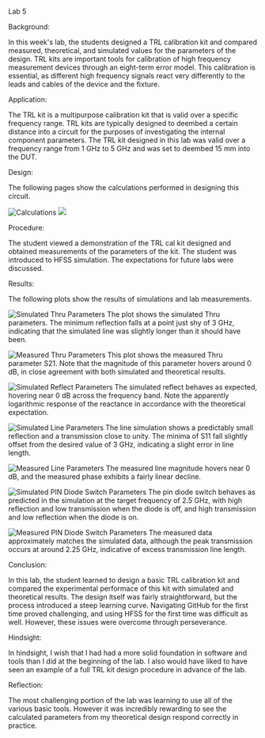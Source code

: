 Lab 5

Background:

In this week's lab, the students designed a TRL calibration kit and compared measured, theoretical,
and simulated values for the parameters of the design.  TRL kits are important tools for calibration
of high frequency measurement devices through an eight-term error model.  This calibration is
essential, as different high frequency signals react very differently to the leads and cables of
the device and the fixture.

Application:

The TRL kit is a multipurpose calibration kit that is valid over a specific frequency range.  TRL
kits are typically designed to deembed a certain distance into a circuit for the purposes of
investigating the internal component parameters.  The TRL kit designed in this lab was valid over
a frequency range from 1 GHz to 5 GHz and was set to deembed 15 mm into the DUT.

Design:

The following pages show the calculations performed in designing this circuit.

![Calculations](https://github.com/CourseReps/ECEN452-Spring2016/blob/master/Students/derekjanak/Lab5/Lab5_1.jpeg)
![](https://github.com/CourseReps/ECEN452-Spring2016/blob/master/Students/derekjanak/Lab5/Lab5_2.jpeg)

Procedure:

The student viewed a demonstration of the TRL cal kit designed and obtained measurements of the
parameters of the kit.  The student was introduced to HFSS simulation.  The expectations for
future labs were discussed.

Results:

The following plots show the results of simulations and lab measurements.

![Simulated Thru Parameters](https://github.com/CourseReps/ECEN452-Spring2016/blob/master/Students/derekjanak/Lab5/Simulated_Thru.png)
The plot shows the simulated Thru parameters.  The minimum reflection falls at a point just shy of 3 GHz, indicating that the simulated line was slightly longer than it should have been.

![Measured Thru Parameters](https://github.com/CourseReps/ECEN452-Spring2016/blob/master/Students/derekjanak/Lab5/Measured_Thru.png)
This plot shows the measured Thru parameter S21.  Note that the magnitude of this parameter hovers around 0 dB, in close agreement with both simulated and theoretical results.

![Simulated Reflect Parameters](https://github.com/CourseReps/ECEN452-Spring2016/blob/master/Students/derekjanak/Lab5/Simulated_Reflect.png)
The simulated reflect behaves as expected, hovering near 0 dB across the frequency band.  Note the apparently logarithmic response of the reactance in accordance with the theoretical expectation.

![Simulated Line Parameters](https://github.com/CourseReps/ECEN452-Spring2016/blob/master/Students/derekjanak/Lab5/Simulated_Line.png)
The line simulation shows a predictably small reflection and a transmission close to unity.  The minima of S11 fall slightly offset from the desired value of 3 GHz, indicating a slight error in line length.

![Measured Line Parameters](https://github.com/CourseReps/ECEN452-Spring2016/blob/master/Students/derekjanak/Lab5/Measured_Line.png)
The measured line magnitude hovers near 0 dB, and the measured phase exhibits a fairly linear decline.

![Simulated PIN Diode Switch Parameters](https://github.com/CourseReps/ECEN452-Spring2016/blob/master/Students/derekjanak/Lab5/Simulated_Pin_Diode.png)
The pin diode switch behaves as predicted in the simulation at the target frequency of 2.5 GHz, with high reflection and low transmission when the diode is off, and high transmission and low reflection when the diode is on.  

![Measured PIN Diode Switch Parameters](https://github.com/CourseReps/ECEN452-Spring2016/blob/master/Students/derekjanak/Lab5/Measured_Pin_Diode.png)
The measured data approximately matches the simulated data, although the peak transmission occurs at around 2.25 GHz, indicative of excess transmission line length.

Conclusion:

In this lab, the student learned to design a basic TRL calibration kit and compared the experimental
performace of this kit with simulated and theoretical results.  The design itself was fairly
straightforward, but the process introduced a steep learning curve.  Navigating GitHub for the
first time proved challenging, and using HFSS for the first time was difficult as well.  However,
these issues were overcome through perseverance.

Hindsight:

In hindsight, I wish that I had had a more solid foundation in software and tools than I did at
the beginning of the lab.  I also would have liked to have seen an example of a full TRL kit
design procedure in advance of the lab.

Reflection:

The most challenging portion of the lab was learning to use all of the various basic tools.  However
it was incredibly rewarding to see the calculated parameters from my theoretical design respond
correctly in practice.
